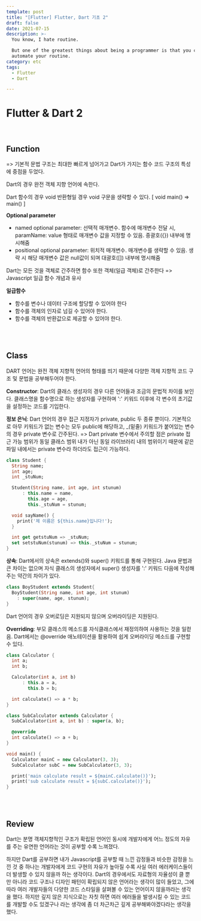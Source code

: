 ```yaml
---
template: post
title: "[Flutter] Flutter, Dart 기초 2"
draft: false
date: 2021-07-15
description: >-
  You know, I hate routine.

  But one of the greatest things about being a programmer is that you can
  automate your routine.
category: etc
tags:
  - Flutter
  - Dart

---
```




# Flutter & Dart 2

<br/>

## **Function**

=> 기본적 문법 구조는 최대한 빠르게 넘어가고 Dart가 가지는 함수 코드 구조의 특성에 중점을 두었다.

Dart의 경우 완전 객체 지향 언어에 속한다.

Dart 함수의 경우 void 반환형일 경우 void 구문을 생략할 수 있다. [ void main() => main() ]

**Optional parameter**

- named optional parameter: 선택적 매개변수. 함수에 매개변수 전달 시, paramName: value 형태로 매개변수 값을 지정할 수 있음. 중괄호({}) 내부에 명시해줌
- positional optional parameter: 위치적 매개변수. 매개변수를 생략할 수 있음. 생략 시 해당 매개변수 값은 null값이 되며 대괄호([]) 내부에 명시해줌

Dart는 모든 것을 객체로 간주하면 함수 또한 객체(일급 객체)로 간주한다 => Javascript 일급 함수 개념과 유사

**일급함수**

- 함수를 변수나 데이터 구조에 할당할 수 있어야 한다
- 함수를 객체의 인자로 넘길 수 있어야 한다.
- 함수를 객체의 반환값으로 제공할 수 있어야 한다.

<br/>

<br/>

## **Class**

DART 언어는 완전 객체 지향적 언어의 형태를 띄기 때문에 다양한 객체 지향적 코드 구조 및 문법을 공부해두어야 한다.

**Constructor**: Dart의 클래스 생성자의 경우 다른 언어들과 조금의 문법적 차이를 보인다. 클래스명을 함수명으로 하는 생성자를 구현하며 ':' 키워드 이후에 각 변수의 초기값을 설정하는 코드를 기입한다.

**정보 은닉**: Dart 언어의 경우 접근 지정자가 private, public 두 종류 뿐이다. 기본적으로 아무 키워드가 없는 변수는 모두 public에 해당하고, _(밑줄) 키워드가 붙어있는 변수의 경우 private 변수로 간주된다. => Dart private 변수에서 주의할 점은 private 접근 가능 범위가 동일 클래스 범위 내가 아닌 동일 라이브러리 내의 범위이기 때문에 같은 파일 내에서는 private 변수라 하더라도 접근이 가능하다.

```dart
class Student {
  String name;
  int age;
  int _stuNum;

  Student(String name, int age, int stunum)
      : this.name = name,
        this.age = age,
        this._stuNum = stunum;

  void sayName() {
    print('제 이름은 ${this.name}입니다!');
  }

  int get getstuNum => _stuNum;
  set setstuNum(stunum) => this._stuNum = stunum;
}
```

**상속**: Dart에서의 상속은 extends()와 super() 키워드를 통해 구현된다. Java 문법과 큰 차이는 없으며 자식 클래스의 생성자에서 super() 생성자를 ':' 키워드 다음에 작성해주는 약간의 차이가 있다.

```dart
class BoyStudent extends Student{
  BoyStudent(String name, int age, int stunum)
    : super(name, age, stunum);
}
```

Dart 언어의 경우 오버로딩은 지원되지 않으며 오버라이딩은 지원된다.

**Overriding**: 부모 클래스의 메소드를 자식클래스에서 재정의하여 사용하는 것을 일컫음. Dart에서는 @override 애노테이션을 활용하여 쉽게 오버라이딩 메소드를 구현할 수 있다.

```dart
class Calculator {
  int a;
  int b;

  Calculator(int a, int b)
      : this.a = a,
        this.b = b;

  int calculate() => a * b;
}

class SubCalculator extends Calculator {
  SubCalculator(int a, int b) : super(a, b);

  @override
  int calculate() => a + b;
}

void main() {
  Calculator mainC = new Calculator(3, 3);
  SubCalculator subC = new SubCalculator(3, 3);

  print('main calculate result = ${mainC.calculate()}');
  print('sub calculate result = ${subC.calculate()}');
}

```

<br/>

<br/>

## **Review**

Dart는 분명 객체지향적인 구조가 확립된 언어인 동시에 개발자에게 어느 정도의 자유를 주는 유연한 언어라는 것이 공부할 수록 느껴졌다. 

하지만 Dart를 공부하면 내가 Javascript를 공부할 때 느낀 감정들과 비슷한 감정을 느낀 것 중 하나는 개발자에게 코드 구현의 자유가 높아질 수록 사실 여러 에러케이스들이 더 발생할 수 있지 않을까 하는 생각이다. Dart의 경우에서도 자료형의 자율성이 클 뿐만 아니라 코드 구조나 디자인 패턴이 확립되지 않은 언어라는 생각이 많이 들었고, 그에 따라 여러 개발자들의 다양한 코드 스타일을 살펴볼 수 있는 언어이지 않을까라는 생각을 했다. 하지만 깊지 않은 지식으로는 자칫 하면 여러 에러들을 발생시킬 수 있는 코드를 개발할 수도 있겠구나 라는 생각에 좀 더 차근차근 깊게 공부해봐야겠다라는 생각을 했다.

<br/>

<br/>

<br/>

